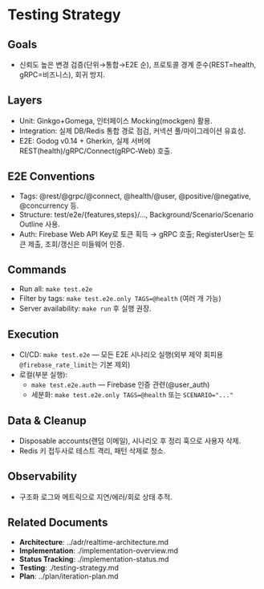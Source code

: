 # Testing Strategy

## Goals
- 신뢰도 높은 변경 검증(단위→통합→E2E 순), 프로토콜 경계 준수(REST=health, gRPC=비즈니스), 회귀 방지.

## Layers
- Unit: Ginkgo+Gomega, 인터페이스 Mocking(mockgen) 활용.
- Integration: 실제 DB/Redis 통합 경로 점검, 커넥션 풀/마이그레이션 유효성.
- E2E: Godog v0.14 + Gherkin, 실제 서버에 REST(health)/gRPC/Connect(gRPC‑Web) 호출.

## E2E Conventions
- Tags: @rest/@grpc/@connect, @health/@user, @positive/@negative, @concurrency 등.
- Structure: test/e2e/{features,steps}/…, Background/Scenario/Scenario Outline 사용.
- Auth: Firebase Web API Key로 토큰 획득 → gRPC 호출; RegisterUser는 토큰 제출, 조회/갱신은 미들웨어 인증.

## Commands
- Run all: `make test.e2e`
- Filter by tags: `make test.e2e.only TAGS=@health` (여러 개 가능)
- Server availability: `make run` 후 실행 권장.

## Execution
- CI/CD: `make test.e2e` — 모든 E2E 시나리오 실행(외부 제약 회피용 `@firebase_rate_limit`는 기본 제외)
- 로컬(부분 실행):
  - `make test.e2e.auth` — Firebase 인증 관련(@user_auth)
  - 세분화: `make test.e2e.only TAGS=@health` 또는 `SCENARIO="..."`

## Data & Cleanup
- Disposable accounts(랜덤 이메일), 시나리오 후 정리 훅으로 사용자 삭제.
- Redis 키 접두사로 테스트 격리, 패턴 삭제로 청소.

## Observability
- 구조화 로그와 메트릭으로 지연/에러/회로 상태 추적.

## Related Documents
- **Architecture**: ../adr/realtime-architecture.md
- **Implementation**: ./implementation-overview.md
- **Status Tracking**: ./implementation-status.md
- **Testing**: ./testing-strategy.md
- **Plan**: ../plan/iteration-plan.md

